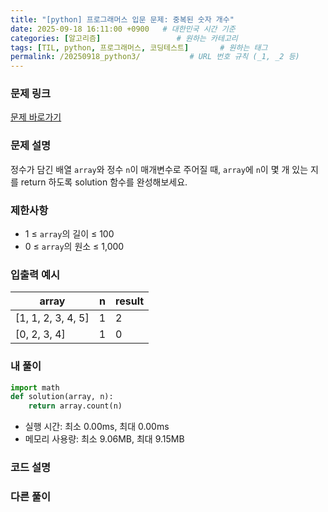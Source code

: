 ```yaml
---
title: "[python] 프로그래머스 입문 문제: 중복된 숫자 개수"
date: 2025-09-18 16:11:00 +0900   # 대한민국 시간 기준
categories: [알고리즘]                 # 원하는 카테고리
tags: [TIL, python, 프로그래머스, 코딩테스트]       # 원하는 태그
permalink: /20250918_python3/           # URL 번호 규칙 (_1, _2 등)
---
```


### 문제 링크

[문제 바로가기](https://school.programmers.co.kr/learn/courses/30/lessons/120848)

### 문제 설명

정수가 담긴 배열 `array`와 정수 `n`이 매개변수로 주어질 때, `array`에 `n`이 몇 개 있는 지를 return 하도록 solution 함수를 완성해보세요.


### 제한사항

- 1 ≤ `array`의 길이 ≤ 100
- 0 ≤ `array`의 원소 ≤ 1,000



### 입출력 예시

| array | n | result |
| --- | --- |  --- | 
| [1, 1, 2, 3, 4, 5] | 1 | 2 | 
| [0, 2, 3, 4] | 1 | 0 | 


### 내 풀이

```python
import math
def solution(array, n):
    return array.count(n)
```

- 실행 시간: 최소 0.00ms, 최대 0.00ms
- 메모리 사용량: 최소 9.06MB, 최대 9.15MB



### 코드 설명




### 다른 풀이